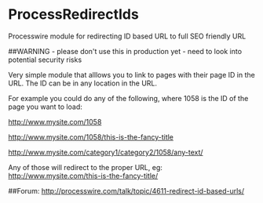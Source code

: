 ProcessRedirectIds
==================

Processwire module for redirecting ID based URL to full SEO friendly URL

##WARNING - please don't use this in production yet - need to look into potential security risks

Very simple module that alllows you to link to pages with their page ID in the URL. The ID can be in any location in the URL. 

For example you could do any of the following, where 1058 is the ID of the page you want to load:

http://www.mysite.com/1058

http://www.mysite.com/1058/this-is-the-fancy-title

http://www.mysite.com/category1/category2/1058/any-text/

Any of those will redirect to the proper URL, eg: http://www.mysite.com/this-is-the-fancy-title/

##Forum: http://processwire.com/talk/topic/4611-redirect-id-based-urls/


